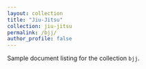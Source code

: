 ```yaml
---
layout: collection
title: "Jiu-Jitsu"
collection: jiu-jitsu
permalink: /bjj/
author_profile: false
---
```


Sample document listing for the collection `bjj`.
